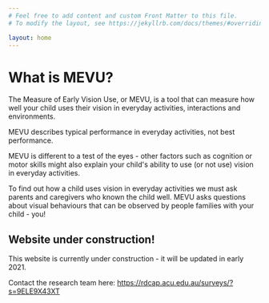 ```yaml
---
# Feel free to add content and custom Front Matter to this file.
# To modify the layout, see https://jekyllrb.com/docs/themes/#overriding-theme-defaults

layout: home
---
```

# What is MEVU?

The Measure of Early Vision Use, or MEVU, is a tool that can measure how well your child uses their vision in everyday activities, interactions and environments. 

MEVU describes typical performance in everyday activities, not best performance. 

MEVU is different to a test of the eyes - other factors such as cognition or motor skills might also explain your child's ability to use (or not use) vision in everyday activities. 

To find out how a child uses vision in everyday activities we must ask parents and caregivers who known the child well. MEVU asks questions about visual behaviours that can be observed by people families with your child - you!


## Website under construction!
This website is currently under construction - it will be updated in early 2021. 

Contact the research team here: <https://rdcap.acu.edu.au/surveys/?s=9ELE9X43XT>
